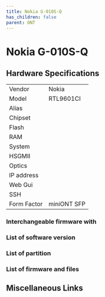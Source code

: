 ```yaml
---
title: Nokia G-010S-Q
has_children: false
parent: ONT
---
```


# Nokia G-010S-Q

## Hardware Specifications

|          |               |
|-------------|-------------------------------------------------|
| Vendor   | Nokia        |
| Model    | RTL9601CI       |
| Alias | |
| Chipset  |  |
| Flash |   |
| RAM |  |
| System |   |
| HSGMII |   |
| Optics |   |
| IP address |   |
| Web Gui |  |
| SSH | |
| Form Factor | miniONT SFP |

### Interchangeable firmware with
### List of software version
### List of partition
### List of firmware and files
## Miscellaneous Links

